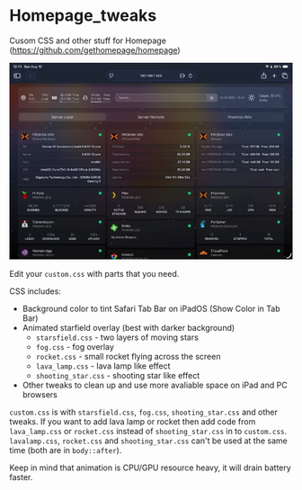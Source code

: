 # Homepage_tweaks
Cusom CSS and other stuff for Homepage (https://github.com/gethomepage/homepage)

<img src="/demo.webp" alt="Demo" width="800">


Edit your `custom.css` with parts that you need.

CSS includes:
 - Background color to tint Safari Tab Bar on iPadOS (Show Color in Tab Bar)
 - Animated starfield overlay (best with darker background)
   - `starsfield.css` - two layers of moving stars
   - `fog.css` - fog overlay
   - `rocket.css` - small rocket flying across the screen
   - `lava_lamp.css` - lava lamp like effect
   - `shooting_star.css` - shooting star like effect
 - Other tweaks to clean up and use more avaliable space on iPad and PC browsers

`custom.css` is with `starsfield.css`, `fog.css`, `shooting_star.css` and other tweaks. If you want to add lava lamp or rocket then add code from `lava_lamp.css` or `rocket.css` instead of `shooting_star.css` in to `custom.css`.
`lavalamp.css`, `rocket.css` and `shooting_star.css` can't be used at the same time (both are in `body::after`).

Keep in mind that animation is CPU/GPU resource heavy, it will drain battery faster. 
